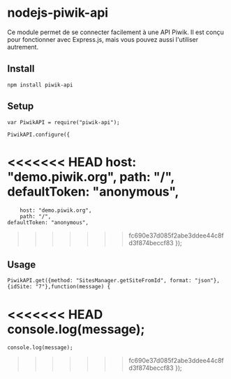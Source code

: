 nodejs-piwik-api
================

Ce module permet de se connecter facilement à une API Piwik. Il est conçu pour fonctionner avec Express.js, mais vous pouvez aussi l'utiliser autrement.

## Install

    npm install piwik-api

## Setup

    var PiwikAPI = require("piwik-api");

    PiwikAPI.configure({
<<<<<<< HEAD
		host: "demo.piwik.org",
        path: "/",
	    defaultToken: "anonymous",
=======
        host: "demo.piwik.org",
        path: "/",
	defaultToken: "anonymous",
>>>>>>> fc690e37d085f2abe3ddee44c8fd3f874beccf83
    });
    
## Usage

    PiwikAPI.get({method: "SitesManager.getSiteFromId", format: "json"}, {idSite: "7"},function(message) {
<<<<<<< HEAD
	    console.log(message);
=======
	console.log(message);
>>>>>>> fc690e37d085f2abe3ddee44c8fd3f874beccf83
    });
